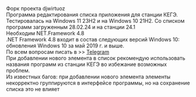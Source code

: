 Форк проекта djwirtuoz</br>
Программа редактирования списка приложения для станции КЕГЭ.</br>
Тестировалась на Windows 11 23H2 и на Windows 10 21H2. Со списком программ загруженным 28.02.24 и на станции 24.1</br>
Необходим NET.Framework 4.8</br>
.NET Framework 4.8 входит в состав следующих версий Windows 10:</br>
обновления Windows 10 за май 2019 г. и выше.</br>
По всем вопросам писать в >> <a href="https://t.me/alexprn">Telegram</a></br>
При добавлении нового элемента в список рекомендую использовать названия программ из станции КЕГЭ во избежание возможных проблем.</br>
Из известных багов: при добавлении нового элемента элементы некорректно группируются в интерфейсе программы, но на сохранение списка это не влияет
